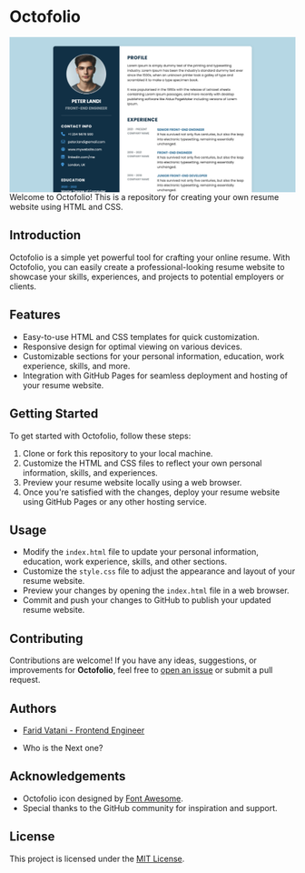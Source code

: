# Octofolio
<img src="Screenshot.png" align="center" alt="Octofolio Portfolio" /><br>
Welcome to Octofolio! This is a repository for creating your own resume website using HTML and CSS.

## Introduction

Octofolio is a simple yet powerful tool for crafting your online resume. With Octofolio, you can easily create a professional-looking resume website to showcase your skills, experiences, and projects to potential employers or clients.

## Features

- Easy-to-use HTML and CSS templates for quick customization.
- Responsive design for optimal viewing on various devices.
- Customizable sections for your personal information, education, work experience, skills, and more.
- Integration with GitHub Pages for seamless deployment and hosting of your resume website.

## Getting Started

To get started with Octofolio, follow these steps:

1. Clone or fork this repository to your local machine.
2. Customize the HTML and CSS files to reflect your own personal information, skills, and experiences.
3. Preview your resume website locally using a web browser.
4. Once you're satisfied with the changes, deploy your resume website using GitHub Pages or any other hosting service.

## Usage

- Modify the `index.html` file to update your personal information, education, work experience, skills, and other sections.
- Customize the `style.css` file to adjust the appearance and layout of your resume website.
- Preview your changes by opening the `index.html` file in a web browser.
- Commit and push your changes to GitHub to publish your updated resume website.

## Contributing

Contributions are welcome! If you have any ideas, suggestions, or improvements for **Octofolio**, feel free to [open an issue](https://github.com/faridvatani/octofolio/issues) or submit a pull request.

## Authors
 - [Farid Vatani - Frontend Engineer](https://github.com/faridvatani) 

 - Who is the Next one?
   
## Acknowledgements

- Octofolio icon designed by [Font Awesome]([https://www.flaticon.com/authors/freepik](https://fontawesome.com/)).
- Special thanks to the GitHub community for inspiration and support.

## License

This project is licensed under the [MIT License](LICENSE).
